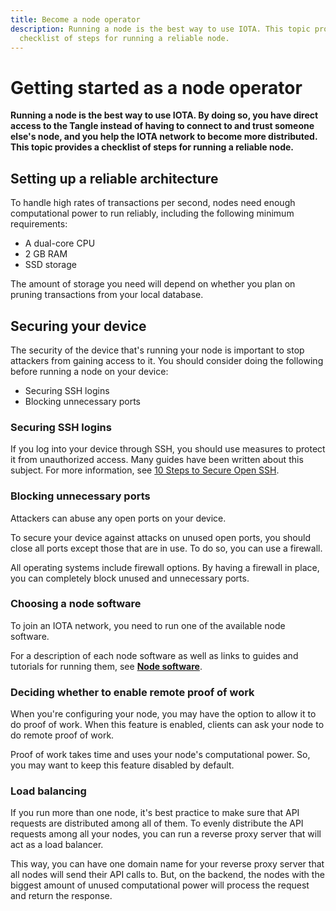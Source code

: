 ```yaml
---
title: Become a node operator
description: Running a node is the best way to use IOTA. This topic provides a
  checklist of steps for running a reliable node.
---
```


# Getting started as a node operator

**Running a node is the best way to use IOTA. By doing so, you have direct access to the Tangle instead of having to connect to and trust someone else's node, and you help the IOTA network to become more distributed. This topic provides a checklist of steps for running a reliable node.**

## Setting up a reliable architecture

To handle high rates of transactions per second, nodes need enough computational power to run reliably, including the following minimum requirements:

- A dual-core CPU
- 2 GB RAM
- SSD storage

The amount of storage you need will depend on whether you plan on pruning transactions from your local database.

## Securing your device

The security of the device that's running your node is important to stop attackers from gaining access to it. You should consider doing the following before running a node on your device:

- Securing SSH logins
- Blocking unnecessary ports

### Securing SSH logins

If you log into your device through SSH, you should use measures to protect it from unauthorized access. Many guides have been written about this subject. For more information, see [10 Steps to Secure Open SSH](https://blog.devolutions.net/2017/4/10-steps-to-secure-open-ssh).

### Blocking unnecessary ports

Attackers can abuse any open ports on your device.

To secure your device against attacks on unused open ports, you should close all ports except those that are in use. To do so, you can use a firewall.

All operating systems include firewall options. By having a firewall in place, you can completely block unused and unnecessary ports.

### Choosing a node software

To join an IOTA network, you need to run one of the available node software.

For a description of each node software as well as links to guides and tutorials for running them, see [**Node software**](/participate/support-the-network/node-software).

### Deciding whether to enable remote proof of work

When you're configuring your node, you may have the option to allow it to do proof of work. When this feature is enabled, clients can ask your node to do remote proof of work.

Proof of work takes time and uses your node's computational power. So, you may want to keep this feature disabled by default.

### Load balancing

If you run more than one node, it's best practice to make sure that API requests are distributed among all of them. To evenly distribute the API requests among all your nodes, you can run a reverse proxy server that will act as a load balancer.

This way, you can have one domain name for your reverse proxy server that all nodes will send their API calls to. But, on the backend, the nodes with the biggest amount of unused computational power will process the request and return the response.
